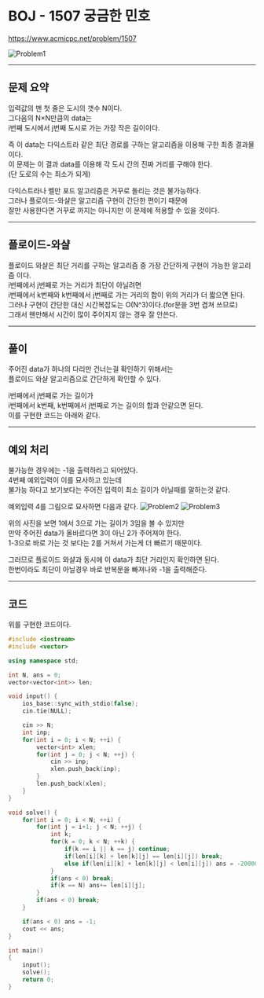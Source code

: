 # BOJ - 1507 궁금한 민호

<https://www.acmicpc.net/problem/1507>

![Problem1](https://github.com/PNU-PULSE/2021-Fall/tree/main/Floyd-Warshall/BOJ_1507/1.png)

------------
## 문제 요약

입력값의 맨 첫 줄은 도시의 갯수 N이다.   
그다음의 N&times;N만큼의 data는   
i번째 도시에서 j번째 도시로 가는 가장 작은 길이이다.   
   
즉 이 data는 다익스트라 같은 최단 경로를 구하는 알고리즘을 이용해 구한 최종 결과물이다.   
이 문제는 이 결과 data를 이용해 각 도시 간의 진짜 거리를 구해야 한다.   
(단 도로의 수는 최소가 되게)   
   
다익스트라나 벨만 포드 알고리즘은 거꾸로 돌리는 것은 불가능하다.   
그러나 플로이드-와샬은 알고리즘 구현이 간단한 편이기 때문에   
잘만 사용한다면 거꾸로 까지는 아니지만 이 문제에 적용할 수 있을 것이다.   

-------------------------
## 플로이드-와샬
플로이드 와샬은 최단 거리를 구하는 알고리즘 중 가장 간단하게 구현이 가능한 알고리즘 이다.   
i번째에서 j번째로 가는 거리가 최단이 아닐려면   
i번째에서 k번째와 k번째에서 j번째로 가는 거리의 합이 위의 거리가 더 짧으면 된다.   
그러나 구현이 간단한 대신 시간복잡도는 O(N^3)이다.(for문을 3번 겹쳐 쓰므로)   
그래서 왠만해서 시간이 많이 주어지지 않는 경우 잘 안쓴다.   

-------------------------
## 풀이
주어진 data가 하나의 다리만 건너는걸 확인하기 위해서는   
플로이드 와샬 알고리즘으로 간단하게 확인할 수 있다.   

i번째에서 j번째로 가는 길이가   
i번째에서 k번째, k번째에서 j번째로 가는 길이의 합과 안같으면 된다.   
이를 구현한 코드는 아래와 같다.

-------------------------
## 예외 처리
불가능한 경우에는 -1을 출력하라고 되어있다.   
4번째 예외입력이 이를 묘사하고 있는데   
불가능 하다고 보기보다는 주어진 입력이 최소 길이가 아닐때를 말하는것 같다.   

예외입력 4를 그림으로 묘사하면 다음과 같다.
![Problem2](https://github.com/PNU-PULSE/2021-Fall/tree/main/Floyd-Warshall/BOJ_1507/2.png)
![Problem3](https://github.com/PNU-PULSE/2021-Fall/tree/main/Floyd-Warshall/BOJ_1507/3.jpg)

위의 사진을 보면 1에서 3으로 가는 길이가 3임을 볼 수 있지만   
만약 주어진 data가 올바르다면 3이 아닌 2가 주어져야 한다.   
1-3으로 바로 가는 것 보다는 2를 거쳐서 가는게 더 빠르기 때문이다.   

그러므로 플로이드 와샬과 동시에 이 data가 최단 거리인지 확인하면 된다.   
한번이라도 최단이 아닐경우 바로 반복문을 빠져나와 -1을 출력해준다.

-------------------------
## 코드 

위를 구현한 코드이다.

```c++
#include <iostream>
#include <vector>

using namespace std;

int N, ans = 0;
vector<vector<int>> len;

void input() {
    ios_base::sync_with_stdio(false);
    cin.tie(NULL);

    cin >> N;
    int inp;
    for(int i = 0; i < N; ++i) {
        vector<int> xlen;
        for(int j = 0; j < N; ++j) {
            cin >> inp;
            xlen.push_back(inp);
        }
        len.push_back(xlen);
    }
}

void solve() {
    for(int i = 0; i < N; ++i) {
        for(int j = i+1; j < N; ++j) {
            int k;
            for(k = 0; k < N; ++k) {
                if(k == i || k == j) continue;
                if(len[i][k] + len[k][j] == len[i][j]) break;
                else if(len[i][k] + len[k][j] < len[i][j]) ans = -20000000;
            }
            if(ans < 0) break;
            if(k == N) ans+= len[i][j];
        }
        if(ans < 0) break;
    }

    if(ans < 0) ans = -1;
    cout << ans;
}

int main()
{
    input();
    solve();
    return 0;
}
```